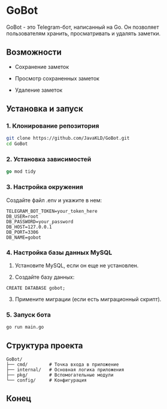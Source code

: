 # GoBot

GoBot - это Telegram-бот, написанный на Go. Он позволяет пользователям хранить, просматривать и удалять заметки.

## Возможности

* Сохранение заметок

* Просмотр сохраненных заметок

* Удаление заметок

## Установка и запуск

### 1. Клонирование репозитория

```bash
git clone https://github.com/JavaKLD/GoBot.git
cd GoBot
```

### 2. Установка зависимостей

```go
go mod tidy
```
### 3. Настройка окружения

Создайте файл .env и укажите в нем:

```
TELEGRAM_BOT_TOKEN=your_token_here
DB_USER=root
DB_PASSWORD=your_password
DB_HOST=127.0.0.1
DB_PORT=3306
DB_NAME=gobot
```
### 4. Настройка базы данных MySQL

1. Установите MySQL, если он еще не установлен.

3. Создайте базу данных:
```mysql
CREATE DATABASE gobot;
```
3. Примените миграции (если есть миграционный скрипт).

### 5. Запуск бота

`go run main.go`

## Структура проекта
```
GoBot/
├── cmd/        # Точка входа в приложение
├── internal/   # Основная логика приложения
├── pkg/        # Вспомогательные модули
└── config/     # Конфигурация
```
## Конец